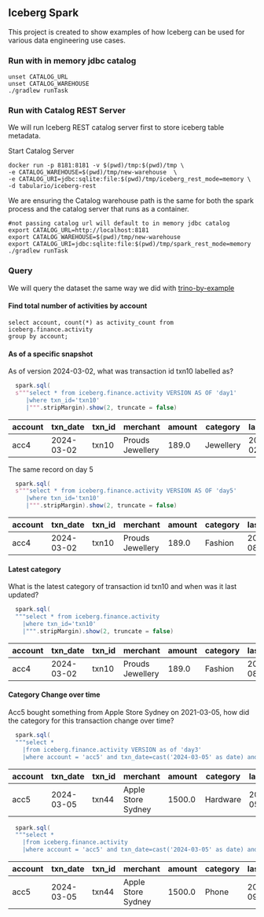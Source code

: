 ## Iceberg Spark

This project is created to show examples of how Iceberg can be used for various data engineering use cases.


### Run with in memory jdbc catalog
```shell
unset CATALOG_URL
unset CATALOG_WAREHOUSE
./gradlew runTask
```


### Run with Catalog REST Server
We will run Iceberg REST catalog server first to store iceberg table metadata.

Start Catalog Server
```shell
docker run -p 8181:8181 -v $(pwd)/tmp:$(pwd)/tmp \
-e CATALOG_WAREHOUSE=$(pwd)/tmp/new-warehouse  \
-e CATALOG_URI=jdbc:sqlite:file:$(pwd)/tmp/iceberg_rest_mode=memory \
-d tabulario/iceberg-rest
```

We are ensuring the Catalog warehouse path is the same for both the spark process and the catalog server that runs as a container.

```
#not passing catalog url will default to in memory jdbc catalog
export CATALOG_URL=http://localhost:8181
export CATALOG_WAREHOUSE=$(pwd)/tmp/new-warehouse
export CATALOG_URI=jdbc:sqlite:file:$(pwd)/tmp/spark_rest_mode=memory
./gradlew runTask
```



### Query
We will query the dataset the same way we did with [trino-by-example](https://github.com/skhatri/trino-by-example)

#### Find total number of activities by account

``` 
select account, count(*) as activity_count from iceberg.finance.activity
group by account;
```

#### As of a specific snapshot

As of version 2024-03-02, what was transaction id txn10 labelled as?

```scala
  spark.sql(
  s"""select * from iceberg.finance.activity VERSION AS OF 'day1'
     |where txn_id='txn10'
     |""".stripMargin).show(2, truncate = false)
```

| account | txn_date   | txn_id | merchant         | amount | category  | last_updated        |
|---------|------------|--------|------------------|--------|-----------|---------------------|
| acc4    | 2024-03-02 | txn10  | Prouds Jewellery | 189.0  | Jewellery | 2024-03-02 00:00:00 |

The same record on day 5

```scala
  spark.sql(
  s"""select * from iceberg.finance.activity VERSION AS OF 'day5'
     |where txn_id='txn10'
     |""".stripMargin).show(2, truncate = false)
```

| account | txn_date   | txn_id | merchant         | amount | category | last_updated        |
|---------|------------|--------|------------------|--------|----------|---------------------|
| acc4    | 2024-03-02 | txn10  | Prouds Jewellery | 189.0  | Fashion  | 2024-03-08 00:00:00 |

#### Latest category

What is the latest category of transaction id txn10 and when was it last updated?

```scala 
  spark.sql(
  """select * from iceberg.finance.activity 
    |where txn_id='txn10'
    |""".stripMargin).show(2, truncate = false)
```

| account | txn_date   | txn_id | merchant         | amount | category | last_updated        |
|---------|------------|--------|------------------|--------|----------|---------------------|
| acc4    | 2024-03-02 | txn10  | Prouds Jewellery | 189.0  | Fashion  | 2024-03-08 00:00:00 |

#### Category Change over time

Acc5 bought something from Apple Store Sydney on 2021-03-05, how did the category for this transaction change over time?

```scala
  spark.sql(
  """select * 
    |from iceberg.finance.activity VERSION as of 'day3'
    |where account = 'acc5' and txn_date=cast('2024-03-05' as date) and merchant='Apple Store Sydney'""".stripMargin).show(2, truncate = false)
```

| account | txn_date   | txn_id | merchant           | amount | category | last_updated        |
|---------|------------|--------|--------------------|--------|----------|---------------------|
| acc5    | 2024-03-05 | txn44  | Apple Store Sydney | 1500.0 | Hardware | 2024-03-05 00:00:00 |

```scala
  spark.sql(
  """select *
    |from iceberg.finance.activity
    |where account = 'acc5' and txn_date=cast('2024-03-05' as date) and merchant='Apple Store Sydney'""".stripMargin).show(2, truncate = false)
```

| account | txn_date   | txn_id | merchant           | amount | category | last_updated        |
|---------|------------|--------|--------------------|--------|----------|---------------------|
| acc5    | 2024-03-05 | txn44  | Apple Store Sydney | 1500.0 | Phone    | 2024-03-09 00:00:00 |


